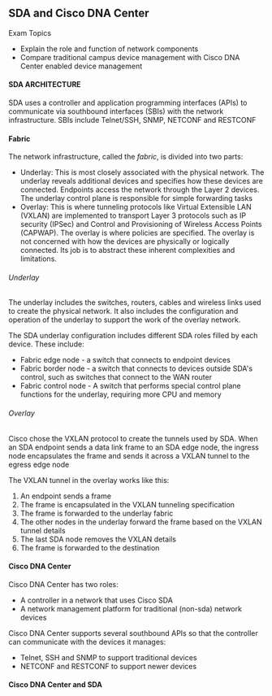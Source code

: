 ## SDA and Cisco DNA Center

Exam Topics
- Explain the role and function of network components
- Compare traditional campus device management with Cisco DNA Center enabled device management

#### SDA ARCHITECTURE 

SDA uses a controller and application programming interfaces (APIs) to communicate via southbound interfaces (SBIs) with the network infrastructure. SBIs include Telnet/SSH, SNMP, NETCONF and RESTCONF

#### Fabric

The network infrastructure, called the *fabric*, is divided into two parts:

* Underlay: This is most closely associated with the physical network. The underlay reveals additional devices and specifies how these devices are connected. Endpoints access the network through the Layer 2 devices. The underlay control plane is responsible for simple forwarding tasks
* Overlay: This is where tunneling protocols like Virtual Extensible LAN (VXLAN) are implemented to transport Layer 3 protocols such as IP security (IPSec) and Control and Provisioning of Wireless Access Points (CAPWAP). The overlay is where policies are specified. The overlay is not concerned with how the devices are physically or logically connected. Its job is to abstract these inherent complexities and limitations.

###### Underlay

The underlay includes the switches, routers, cables and wireless links used to create the physical network. It also includes the configuration and operation of the underlay to support the work of the overlay network. 

The SDA underlay configuration includes different SDA roles filled by each device. These include:
* Fabric edge node - a switch that connects to endpoint devices
* Fabric border node - a switch that connects to devices outside SDA's control, such as switches that connect to the WAN router 
* Fabric control node - A switch that performs special control plane functions for the underlay, requiring more CPU and memory

###### Overlay

Cisco chose the VXLAN protocol to create the tunnels used by SDA. When an SDA endpoint sends a data link frame to an SDA edge node, the ingress node encapsulates the frame and sends it across a VXLAN tunnel to the egress edge node

The VXLAN tunnel in the overlay works like this:

1. An endpoint sends a frame
2. The frame is encapsulated in the VXLAN tunneling specification
3. The frame is forwarded to the underlay fabric
4. The other nodes in the underlay forward the frame based on the VXLAN tunnel details
5. The last SDA node removes the VXLAN details
6. The frame is forwarded to the destination 

#### Cisco DNA Center

Cisco DNA Center has two roles: 
* A controller in a network that uses Cisco SDA 
* A network management platform for traditional (non-sda) network devices

Cisco DNA Center supports several southbound APIs so that the controller can communicate with the devices it manages:

- Telnet, SSH and SNMP to support traditional devices
- NETCONF and RESTCONF to support newer devices 

#### Cisco DNA Center and SDA
